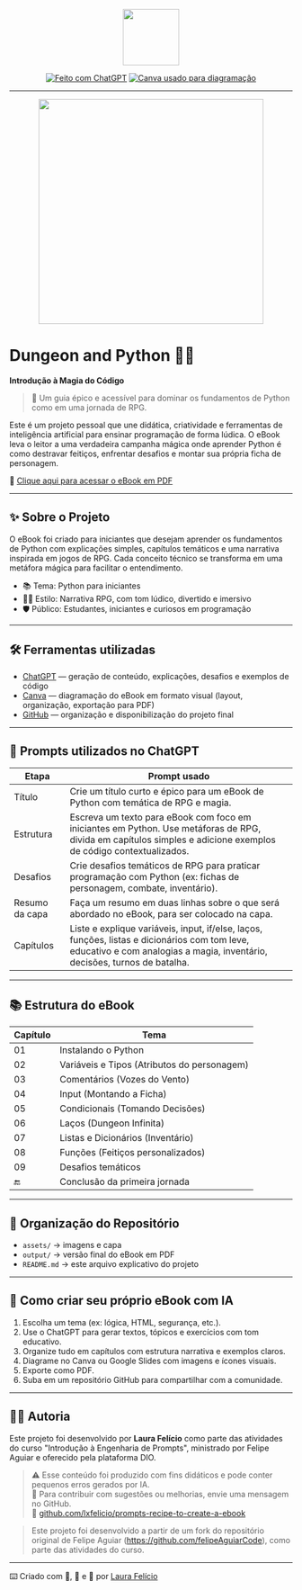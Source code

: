 <p align="center">
    <img width="100" src=".github/assets/banner.png">
</p>

<p align="center">
<a href="https://chat.openai.com/"><img src="https://img.shields.io/badge/Gerado%20com-ChatGPT-blue?logo=openai&logoColor=white" alt="Feito com ChatGPT"></a>
<a href="https://www.canva.com/"><img src="https://img.shields.io/badge/Diagramação-Canva-purple?logo=canva" alt="Canva usado para diagramação"></a>
</p>

-------

<p align="center">
<img 
    src="./assets/cover.png"
    width="400"  
/>
</p>

# Dungeon and Python 🐍🎲  
**Introdução à Magia do Código**

> 📘 Um guia épico e acessível para dominar os fundamentos de Python como em uma jornada de RPG.

Este é um projeto pessoal que une didática, criatividade e ferramentas de inteligência artificial para ensinar programação de forma lúdica. O eBook leva o leitor a uma verdadeira campanha mágica onde aprender Python é como destravar feitiços, enfrentar desafios e montar sua própria ficha de personagem.

📖 [Clique aqui para acessar o eBook em PDF](./output/dungeon-and-python.pdf)

---

## ✨ Sobre o Projeto

O eBook foi criado para iniciantes que desejam aprender os fundamentos de Python com explicações simples, capítulos temáticos e uma narrativa inspirada em jogos de RPG. Cada conceito técnico se transforma em uma metáfora mágica para facilitar o entendimento.

- 📚 Tema: Python para iniciantes
- 🧙‍♀️ Estilo: Narrativa RPG, com tom lúdico, divertido e imersivo
- 🛡️ Público: Estudantes, iniciantes e curiosos em programação

---

## 🛠️ Ferramentas utilizadas

- [ChatGPT](https://chat.openai.com) — geração de conteúdo, explicações, desafios e exemplos de código
- [Canva](https://www.canva.com) — diagramação do eBook em formato visual (layout, organização, exportação para PDF)
- [GitHub](https://github.com/lxfelicio) — organização e disponibilização do projeto final

---

## 📜 Prompts utilizados no ChatGPT

| Etapa          | Prompt usado                                                                                                                                                               |
|----------------|----------------------------------------------------------------------------------------------------------------------------------------------------------------------------|
| Título         | Crie um título curto e épico para um eBook de Python com temática de RPG e magia.                                                                                         |
| Estrutura      | Escreva um texto para eBook com foco em iniciantes em Python. Use metáforas de RPG, divida em capítulos simples e adicione exemplos de código contextualizados.           |
| Desafios       | Crie desafios temáticos de RPG para praticar programação com Python (ex: fichas de personagem, combate, inventário).                                                      |
| Resumo da capa | Faça um resumo em duas linhas sobre o que será abordado no eBook, para ser colocado na capa.                                                                              |
| Capítulos      | Liste e explique variáveis, input, if/else, laços, funções, listas e dicionários com tom leve, educativo e com analogias a magia, inventário, decisões, turnos de batalha.|

---

## 📚 Estrutura do eBook

| Capítulo | Tema                                         |
|----------|----------------------------------------------|
| 01       | Instalando o Python                         |
| 02       | Variáveis e Tipos (Atributos do personagem) |
| 03       | Comentários (Vozes do Vento)                |
| 04       | Input (Montando a Ficha)                    |
| 05       | Condicionais (Tomando Decisões)             |
| 06       | Laços (Dungeon Infinita)                    |
| 07       | Listas e Dicionários (Inventário)           |
| 08       | Funções (Feitiços personalizados)           |
| 09       | Desafios temáticos                          |
| 🔚       | Conclusão da primeira jornada               |

---

## 📂 Organização do Repositório

- `assets/` → imagens e capa
- `output/` → versão final do eBook em PDF
- `README.md` → este arquivo explicativo do projeto

---

## 🚀 Como criar seu próprio eBook com IA

1. Escolha um tema (ex: lógica, HTML, segurança, etc.).
2. Use o ChatGPT para gerar textos, tópicos e exercícios com tom educativo.
3. Organize tudo em capítulos com estrutura narrativa e exemplos claros.
4. Diagrame no Canva ou Google Slides com imagens e ícones visuais.
5. Exporte como PDF.
6. Suba em um repositório GitHub para compartilhar com a comunidade.

---

## 🧙‍♀️ Autoria

Este projeto foi desenvolvido por **Laura Felício** como parte das atividades do curso "Introdução à Engenharia de Prompts", ministrado por Felipe Aguiar e oferecido pela plataforma DIO.

> ⚠️ Esse conteúdo foi produzido com fins didáticos e pode conter pequenos erros gerados por IA.  
> 💬 Para contribuir com sugestões ou melhorias, envie uma mensagem no GitHub.  
> 🔗 [github.com/lxfelicio/prompts-recipe-to-create-a-ebook](https://github.com/lxfelicio/prompts-recipe-to-create-a-ebook)


> Este projeto foi desenvolvido a partir de um fork do repositório original de Felipe Aguiar (https://github.com/felipeAguiarCode), como parte das atividades do curso.

---

⌨️  Criado com 🐍, 🎲 e 💜 por [Laura Felício](https://github.com/lxfelicio)